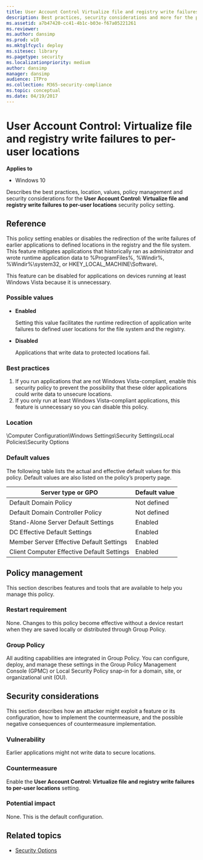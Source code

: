 ```yaml
---
title: User Account Control Virtualize file and registry write failures to per-user locations (Windows 10)
description: Best practices, security considerations and more for the policy setting, User Account Control Virtualize file and registry write failures to per-user locations.
ms.assetid: a7b47420-cc41-4b1c-b03e-f67a05221261
ms.reviewer:
ms.author: dansimp
ms.prod: w10
ms.mktglfcycl: deploy
ms.sitesec: library
ms.pagetype: security
ms.localizationpriority: medium
author: dansimp
manager: dansimp
audience: ITPro
ms.collection: M365-security-compliance
ms.topic: conceptual
ms.date: 04/19/2017
---
```


# User Account Control: Virtualize file and registry write failures to per-user locations

**Applies to**
-   Windows 10

Describes the best practices, location, values, policy management and security considerations for the **User Account Control: Virtualize file and registry write failures to per-user locations** security policy setting.

## Reference

This policy setting enables or disables the redirection of the write failures of earlier applications to defined locations in the registry and the file system. This feature mitigates applications that historically ran as administrator and wrote runtime application data to %ProgramFiles%, %Windir%, %Windir%\\system32, or HKEY\_LOCAL\_MACHINE\\Software\\.

This feature can be disabled for applications on devices running at least Windows Vista because it is unnecessary.

### Possible values

-   **Enabled**

    Setting this value facilitates the runtime redirection of application write failures to defined user locations for the file system and the registry.

-   **Disabled**

    Applications that write data to protected locations fail.

### Best practices

1.  If you run applications that are not Windows Vista-compliant, enable this security policy to prevent the possibility that these older applications could write data to unsecure locations.
2.  If you only run at least Windows Vista–compliant applications, this feature is unnecessary so you can disable this policy.

### Location

\\Computer Configuration\\Windows Settings\\Security Settings\\Local Policies\\Security Options

### Default values

The following table lists the actual and effective default values for this policy. Default values are also listed on the policy’s property page.

| Server type or GPO | Default value|
| - | - |
| Default Domain Policy| Not defined|
| Default Domain Controller Policy | Not defined|
| Stand-Alone Server Default Settings | Enabled|
| DC Effective Default Settings | Enabled|
| Member Server Effective Default Settings| Enabled|
| Client Computer Effective Default Settings | Enabled|

## Policy management

This section describes features and tools that are available to help you manage this policy.

### Restart requirement

None. Changes to this policy become effective without a device restart when they are saved locally or distributed through Group Policy.

### Group Policy

All auditing capabilities are integrated in Group Policy. You can configure, deploy, and manage these settings in the Group Policy Management Console (GPMC) or Local Security Policy snap-in for a domain, site, or organizational unit (OU).

## Security considerations

This section describes how an attacker might exploit a feature or its configuration, how to implement the countermeasure, and the possible negative consequences of countermeasure implementation.

### Vulnerability

Earlier applications might not write data to secure locations.

### Countermeasure

Enable the **User Account Control: Virtualize file and registry write failures to per-user locations** setting.

### Potential impact

None. This is the default configuration.

## Related topics

- [Security Options](/windows/device-security/security-policy-settings/security-options)
